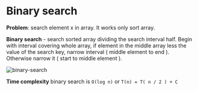 # Binary search

**Problem**: search element x in array. It works only sort array.

**Binary search** - search sorted array dividing the search interval half. Begin with interval covering whole array, if element in the middle array less the value of the search key, narrow interval ( middle element to end ). Otherwise narrow it ( start to middle element ).

![binary-search](https://github.com/htdhcvm/javascript-algorithms/blob/master/assets/linear-search/Binary-Search.png)

**Time complexity** binary search is
`O(log n)`
or
`T(n) = T( n / 2 ) + C`
